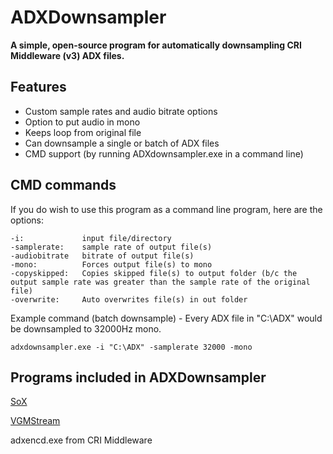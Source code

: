 # ADXDownsampler
**A simple, open-source program for automatically downsampling CRI Middleware (v3) ADX files.**

## Features
- Custom sample rates and audio bitrate options
- Option to put audio in mono
- Keeps loop from original file
- Can downsample a single or batch of ADX files
- CMD support (by running ADXdownsampler.exe in a command line)

## CMD commands
If you do wish to use this program as a command line program, here are the options:

    -i:             input file/directory
    -samplerate:    sample rate of output file(s)
    -audiobitrate   bitrate of output file(s)
    -mono:          Forces output file(s) to mono
    -copyskipped:   Copies skipped file(s) to output folder (b/c the output sample rate was greater than the sample rate of the original file)
    -overwrite:     Auto overwrites file(s) in out folder

Example command (batch downsample) - Every ADX file in "C:\ADX" would be downsampled to 32000Hz mono.

    adxdownsampler.exe -i "C:\ADX" -samplerate 32000 -mono 

## Programs included in ADXDownsampler
[SoX](https://sourceforge.net/projects/sox/)

[VGMStream](https://vgmstream.org/)

adxencd.exe from CRI Middleware
